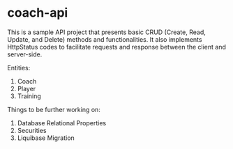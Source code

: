 # coach-api
 
<p> This is a sample API project that presents basic CRUD (Create, Read, Update, and Delete) methods and functionalities.
It also implements HttpStatus codes to facilitate requests and response between the client and server-side.</p>
<p>Entities:</p>
    <ol>
        <li>Coach</li>
        <li>Player</li>
        <li>Training</li>
    </ol>



<p> Things to be further working on: </p>
    <ol>
        <li> Database Relational Properties</li>
        <li> Securities</li>
        <li> Liquibase Migration</li>
    </ol>
